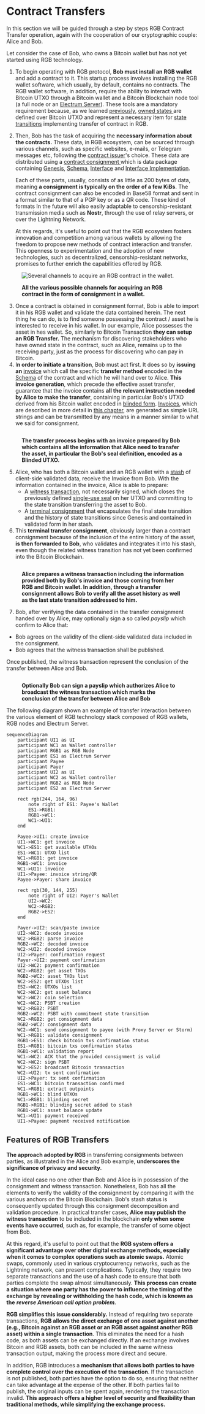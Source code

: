 # Contract Transfers

In this section we will be guided through a step by steps RGB Contract Transfer operation, again with the cooperation of our cryptographic couple: Alice and Bob.

Let consider the case of Bob, who owns a Bitcoin wallet but has not yet started using RGB technology.

1. To begin operating with RGB protocol, **Bob must install an RGB wallet** and add a contract to it. This startup process involves installing the RGB wallet software, which usually, by default, contains no contracts. The RGB wallet software, in addition, require the ability to interact with Bitcoin UTXO through a Bitcoin wallet and a Bitcoin Blockchain node tool (a full node or an [Electrum Server](https://thebitcoinmanual.com/articles/btc-electrum-server/)). These tools are a mandatory requirement because, as we learned [previously](../rgb-state-and-operations/state-transitions.md#state-transitions-and-their-mechanics), [owned states ](glossary.md#owned-state)are defined over Bitcoin UTXO and represent a necessary item for [state transitions](glossary.md#state-transition) implementing transfer of contract in RGB.
2.  Then, Bob has the task of acquiring the **necessary information about the contracts.** These data, in RGB ecosystem, can be sourced through various channels, such as specific websites, e-mails, or Telegram messages etc, following the [contract issuer](glossary.md#contract-participant)'s choice. These data are distributed using a [contract consignment ](glossary.md#consignment)which is data package containing [Genesis](glossary.md#genesis), [Schema](glossary.md#schema), [Interface](glossary.md#interface) and [Interface Implementation](glossary.md#interface-implementation).

    Each of these parts, usually, consists of as little as 200 bytes of data, meaning **a consignment is typically on the order of a few KiBs**. The contract consignment can also be encoded in Base58 format and sent in a format similar to that of a PGP key or as a QR code. These kind of formats In the future will also easily adaptable to censorship-resistant transmission media such as **Nostr**, through the use of relay servers, or over the Lightning Network.

    At this regards, it's useful to point out that the RGB ecosystem fosters innovation and competition among various wallets by allowing the freedom to propose new methods of contract interaction and transfer. This openness to experimentation and the adoption of new technologies, such as decentralized, censorship-resistant networks, promises to further enrich the capabilities offered by RGB.

<figure><img src="../.gitbook/assets/transfers_0.png" alt="Several channels to acquire an RGB contract in the wallet."><figcaption><p><strong>All the various possible channels for acquiring an RGB contract in the form of consignment in a wallet.</strong></p></figcaption></figure>

3. Once a contract is obtained in consignment format, Bob is able to import it in his RGB wallet and validate the data contained herein. The next thing he can do, is to find someone possessing the contract / asset he is interested to receive in his wallet. In our example, Alice possesses the asset in hes wallet. So, similarly to Bitcoin Transaction **they can setup an RGB Transfer.** The mechanism for discovering stakeholders who have owned state in the contract, such as Alice, remains up to the receiving party, just as the process for discovering who can pay in Bitcoin.
4. I**n order to initiate a transition**, Bob must act first. It does so by **issuing an** [invoice](glossary.md#invoice) which call the specific **transfer method** encoded in the [Schema](glossary.md#schema) of the contract and which he will hand over to Alice. **This invoice generation**, which precede the effective asset transfer, guarantee that the invoice contains **all the relevant instruction needed by Alice to make the transfer**, containing in particular Bob's UTXO derived from his Bitcoin wallet encoded in [blinded form](../rgb-state-and-operations/components-of-a-contract-operation.md#revealed-concealed-form). [Invoices](glossary.md#invoice), which are described in more detail in [this chapter](invoices.md), are generated as simple URL strings and can be transmitted by any means in a manner similar to what we said for consignment.&#x20;

<figure><img src="../.gitbook/assets/image.png" alt=""><figcaption><p><strong>The transfer process begins with an invoice prepared by Bob which contains all the information that Alice need to transfer the asset, in particular the Bob's seal definition, encoded as a Blinded UTXO.</strong></p></figcaption></figure>

5. Alice, who has both a Bitcoin wallet and an RGB wallet with a [stash](glossary.md#stash) of client-side validated data, receive the Invoice from Bob. With the information contained in the invoice, Alice is able to prepare:
   * A [witness transaction](glossary.md#witness-transaction), not necessarily signed, which closes the previously defined [single-use seal](glossary.md#single-use-seal) on her UTXO and committing to the state transition transferring the asset to Bob.
   * A [terminal consignment](glossary.md#terminal-consignment-consignment-endpoint) that encapsulates the final state transition and the history of state transitions since Genesis and contained in validated form in her stash.
6. This **terminal transfer consignment**, obviously larger than a contract consignment because of the inclusion of the entire history of the asset, **is then forwarded to Bob**, who validates and integrates it into his stash, even though the related witness transition has not yet been confirmed into the Bitcoin Blockchain.

<figure><img src="../.gitbook/assets/image (3).png" alt=""><figcaption><p><strong>Alice prepares a witness transaction including the information provided both by Bob's invoice and those coming from her RGB and Bitcoin wallet. In addition, through a transfer consignment allows Bob to verify all the asset history as well as the last state transition addressed to him.</strong></p></figcaption></figure>

7. Bob, after verifying the data contained in the transfer consignment handed over by Alice, may optionally sign a so called _payslip_ which confirm to Alice that:

* Bob agrees on the validity of the client-side validated data included in the consignment.
* Bob agrees that the witness transaction shall be published.

Once published, the witness transaction represent the conclusion of the transfer between Alice and Bob.

<figure><img src="../.gitbook/assets/image (2).png" alt=""><figcaption><p><strong>Optionally Bob can sign a payslip which authorizes Alice to broadcast the witness transaction which marks the conclusion of the transfer between Alice and Bob</strong></p></figcaption></figure>

The following diagram shown an example of transfer interaction between the various element of RGB technology stack composed of RGB wallets, RGB nodes and Electrum Server.

```mermaid
sequenceDiagram
    participant UI1 as UI
    participant WC1 as Wallet controller
    participant RGB1 as RGB Node
    participant ES1 as Electrum Server
    participant Payee
    participant Payer
    participant UI2 as UI
    participant WC2 as Wallet controller
    participant RGB2 as RGB Node
    participant ES2 as Electrum Server

    rect rgb(244, 164, 96)
        note right of ES1: Payee's Wallet
        ES1->RGB1: 
        RGB1->WC1: 
        WC1->UI1: 
    end

    Payee->UI1: create invoice
    UI1->WC1: get invoice
    WC1->ES1: get available UTXOs
    ES1->WC1: UTXO list
    WC1->RGB1: get invoice
    RGB1->WC1: invoice
    WC1->UI1: invoice
    UI1->Payee: invoice string/QR
    Payee->Payer: share invoice

    rect rgb(30, 144, 255)
        note right of UI2: Payer's Wallet
        UI2->WC2: 
        WC2->RGB2: 
        RGB2->ES2: 
    end

    Payer->UI2: scan/paste invoice
    UI2->WC2: decode invoice
    WC2->RGB2: parse invoice
    RGB2->WC2: decoded invoice
    WC2->UI2: decoded invoice
    UI2->Payer: confirmation request
    Payer->UI2: payment confirmation
    UI2->WC2: payment confirmation
    WC2->RGB2: get asset TXOs
    RGB2->WC2: asset TXOs list
    WC2->ES2: get UTXOs list
    ES2->WC2: UTXOs list
    WC2->WC2: get asset balance
    WC2->WC2: coin selection
    WC2->WC2: PSBT creation
    WC2->RGB2: PSBT
    RGB2->WC2: PSBT with commitment state transition
    WC2->RGB2: get consignment data
    RGB2->WC2: consignment data
    WC2->WC1: send consignment to payee (with Proxy Server or Storm)
    WC1->RGB1: validate consignment
    RGB1->ES1: check bitcoin txs confirmation status
    ES1->RGB1: bitcoin txs confirmation status
    RGB1->WC1: validation report
    WC1->WC2: ACK that the provided consignment is valid
    WC2->WC2: sign PSBT
    WC2->ES2: broadcast Bitcoin transaction
    WC2->UI2: tx sent confirmation
    UI2->Payer: tx sent confirmation
    ES1->WC1: bitcoin transaction confirmed
    WC1->RGB1: extract outpoints
    RGB1->WC1: blind UTXOs
    WC1->RGB1: blinding secret
    RGB1->RGB1: blinding secret added to stash
    RGB1->WC1: asset balance update
    WC1->UI1: payment received
    UI1->Payee: payment received notification
```

## Features of RGB Transfers

**The approach adopted by RGB** in transferring consignments between parties, as illustrated in the Alice and Bob example, **underscores the significance of privacy and security**.&#x20;

In the ideal case no one other than Bob and Alice is in possession of the consignment and witness transaction. Nonetheless, Bob has all the elements to verify the validity of the consignment by comparing it with the various anchors on the Bitcoin Blockchain. Bob's stash status is consequently updated through this consignment decomposition and validation procedure. In practical transfer cases, **Alice may publish the witness transaction** to be included in the blockchain **only when some events have occurred**, such as, for example, the transfer of some object from Bob.

At this regard, it's useful to point out that the **RGB system offers a significant advantage over other digital exchange methods, especially when it comes to complex operations such as atomic swaps.** Atomic swaps, commonly used in various cryptocurrency networks, such as the Lightning network, can present complications. Typically, they require two separate transactions and the use of a hash code to ensure that both parties complete the swap almost simultaneously. **This process can create a situation where one party has the power to influence the timing of the exchange by revealing or withholding the hash code, which is known as the** _**reverse American call option problem.**_

**RGB simplifies this issue considerably.** Instead of requiring two separate transactions, **RGB allows the direct exchange of one asset against another (e.g., Bitcoin against an RGB asset or an RGB asset against another RGB asset) within a single transaction**. This eliminates the need for a hash code, as both assets can be exchanged directly. If an exchange involves Bitcoin and RGB assets, both can be included in the same witness transaction output, making the process more direct and secure.

In addition, RGB introduces a **mechanism that allows both parties to have complete control over the execution of the transaction**. If the transaction is not published, both parties have the option to do so, ensuring that neither can take advantage at the expense of the other. If both parties fail to publish, the original inputs can be spent again, rendering the transaction invalid. **This approach offers a higher level of security and flexibility than traditional methods, while simplifying the exchange process.**
